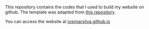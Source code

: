 This repository contains the codes that I used to build my website on github. The template was adapted from [this repository](https://github.com/sergiokopplin/indigo).

You can access the website at [josimarsilva.github.io](josimarsilva.github.io)
